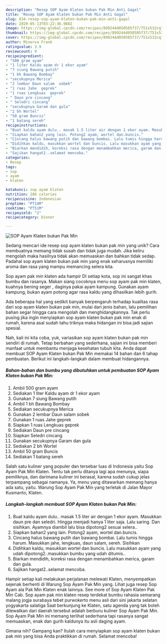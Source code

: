 ```yaml
---
description: "Resep SOP Ayam Klaten bukan Pak Min Anti Gagal"
title: "Resep SOP Ayam Klaten bukan Pak Min Anti Gagal"
slug: 634-resep-sop-ayam-klaten-bukan-pak-min-anti-gagal
date: 2020-05-13T03:22:36.988Z
image: https://img-global.cpcdn.com/recipes/899244d050505f37/751x532cq70/sop-ayam-klaten-bukan-pak-min-foto-resep-utama.jpg
thumbnail: https://img-global.cpcdn.com/recipes/899244d050505f37/751x532cq70/sop-ayam-klaten-bukan-pak-min-foto-resep-utama.jpg
cover: https://img-global.cpcdn.com/recipes/899244d050505f37/751x532cq70/sop-ayam-klaten-bukan-pak-min-foto-resep-utama.jpg
author: Minerva Frank
ratingvalue: 3.9
reviewcount: 9
recipeingredient:
- "500 gram ayam"
- "1 liter Kaldu ayam dr 1 ekor ayam"
- "7 siung Bawang putih"
- "1 bh Bawang Bombay"
- "secukupnya Merica"
- "2 lembar Daun salam  sobek"
- "1 ruas Jahe  geprek"
- "1 ruas Lengkuas  geprek"
- " Daun pre cincang"
- " Seledri cincang"
- "secukupnya Garam dan gula"
- "2 bh Wortel"
- "50 gram Buncis"
- "1 batang sereh"
recipeinstructions:
- "Buat kaldu ayam dulu.. masak 1.5 liter air dengan 1 ekor ayam. Masukkan daun pre dan seledri. Hingga menjadi hanya 1 liter saja. Lalu saring. Dan sisihkan. Ayamnya diambil lalu bisa dipotong2 sesuai selera.."
- "Siapkan bahan2 yang lain. Potong2 ayam, wortel dan.buncis."
- "Cincang halus bawang putih dan bawang bombai. Lalu tumis hingga harum. Masukkan jahe, lengkuas, daun salam, sereh. Sisihkan"
- "Didihkan kaldu, masukkan wortel dan buncis. Lalu masukkan ayam yang udah dipotong2..masukkan bumbu yang udah ditumis.."
- "Biarkan mendidih, koreksi rasa dengan menambahkan merica, garam dan gula."
- "Sajikan hangat2..selamat mencoba."
categories:
- Resep
tags:
- sop
- ayam
- klaten

katakunci: sop ayam klaten 
nutrition: 266 calories
recipecuisine: Indonesian
preptime: "PT14M"
cooktime: "PT51M"
recipeyield: "2"
recipecategory: Dinner

---
```



![SOP Ayam Klaten bukan Pak Min](https://img-global.cpcdn.com/recipes/899244d050505f37/751x532cq70/sop-ayam-klaten-bukan-pak-min-foto-resep-utama.jpg)

Sedang mencari ide resep sop ayam klaten bukan pak min yang unik? Cara membuatnya memang tidak susah dan tidak juga mudah. Jika keliru mengolah maka hasilnya tidak akan memuaskan dan bahkan tidak sedap. Padahal sop ayam klaten bukan pak min yang enak seharusnya memiliki aroma dan rasa yang mampu memancing selera kita.

Sop ayam pak min klaten ada hampir DI setiap kota, sop ini sangat khas bumbu dan rasanya. Makan siang cocoknya menu sop ayam pak min klaten, kuahnya bening seger , daginya pakai ayam kampung. Gunakan ayam kampung, bukan ayam potong agar rasa kaldu yang dihasilkan lebih gurih.

Ada beberapa hal yang sedikit banyak berpengaruh terhadap kualitas rasa dari sop ayam klaten bukan pak min, mulai dari jenis bahan, lalu pemilihan bahan segar hingga cara mengolah dan menghidangkannya. Tak perlu pusing jika ingin menyiapkan sop ayam klaten bukan pak min enak di rumah, karena asal sudah tahu triknya maka hidangan ini bisa jadi sajian spesial.


Nah, kali ini kita coba, yuk, variasikan sop ayam klaten bukan pak min sendiri di rumah. Tetap berbahan yang sederhana, sajian ini bisa memberi manfaat untuk membantu menjaga kesehatan tubuh kita. Anda dapat membuat SOP Ayam Klaten bukan Pak Min memakai 14 bahan dan 6 tahap pembuatan. Berikut ini langkah-langkah dalam membuat hidangannya.

<!--inarticleads1-->

##### Bahan-bahan dan bumbu yang dibutuhkan untuk pembuatan SOP Ayam Klaten bukan Pak Min:

1. Ambil 500 gram ayam
1. Sediakan 1 liter Kaldu ayam dr 1 ekor ayam
1. Gunakan 7 siung Bawang putih
1. Ambil 1 bh Bawang Bombay
1. Sediakan secukupnya Merica
1. Gunakan 2 lembar Daun salam  sobek
1. Gunakan 1 ruas Jahe  geprek
1. Siapkan 1 ruas Lengkuas  geprek
1. Sediakan  Daun pre cincang
1. Siapkan  Seledri cincang
1. Gunakan secukupnya Garam dan gula
1. Sediakan 2 bh Wortel
1. Ambil 50 gram Buncis
1. Sediakan 1 batang sereh


Salah satu kuliner yang populer dan tersebar luas di Indonesia yaitu Sop Ayam Pak Min Klaten. Tentu tak perlu ditanya lagi apa menunya, siapa pemiliknya, dan darimana kuliner ini berasal, karena sudah cukup jelas terpampang sebagai namanya. Ya, menu yang ditawarkan memang hanya ada satu, yaitu. Warung Sop Ayam Pak Min yang terletak di Jalan Mayor Kusmanto, Klaten. 

<!--inarticleads2-->

##### Langkah-langkah membuat SOP Ayam Klaten bukan Pak Min:

1. Buat kaldu ayam dulu.. masak 1.5 liter air dengan 1 ekor ayam. Masukkan daun pre dan seledri. Hingga menjadi hanya 1 liter saja. Lalu saring. Dan sisihkan. Ayamnya diambil lalu bisa dipotong2 sesuai selera..
1. Siapkan bahan2 yang lain. Potong2 ayam, wortel dan.buncis.
1. Cincang halus bawang putih dan bawang bombai. Lalu tumis hingga harum. Masukkan jahe, lengkuas, daun salam, sereh. Sisihkan
1. Didihkan kaldu, masukkan wortel dan buncis. Lalu masukkan ayam yang udah dipotong2..masukkan bumbu yang udah ditumis..
1. Biarkan mendidih, koreksi rasa dengan menambahkan merica, garam dan gula.
1. Sajikan hangat2..selamat mencoba.


Hampir setiap kali melakukan perjalanan melewati Klaten, menyempatkan sejenak berhenti di Warung Sop Ayam Pak Min yang. Lihat juga resep Sop Ayam ala Pak Min Klaten enak lainnya. See more of Sop Ayam Klaten Pak Min Cab. Sop ayam pak min klaten resep terdekat bumbu rahasia semarang malang jogja surabaya tebet purwokerto menu asli dari sini jakarta selatan yogyakarta salatiga Saat berkunjung ke Klaten, satu agenda yang tak boleh dilewatkan dari daerah tersebut adalah berburu kuliner Sop Ayam Pak Min. Sop Ayam Pak Min ini memang terlihat sederhana tapi rasanya sangat memuaskan, enak dan gurih kaldunya itu asli daging ayam. 

Gimana nih? Gampang kan? Itulah cara menyiapkan sop ayam klaten bukan pak min yang bisa Anda praktikkan di rumah. Selamat mencoba!

